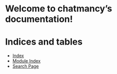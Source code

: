 <!-- chatmancy documentation master file, created by
sphinx-quickstart on Fri Jan 19 11:07:11 2024.
You can adapt this file completely to your liking, but it should at least
contain the root `toctree` directive. -->

# Welcome to chatmancy’s documentation!

# Indices and tables

* [Index](genindex.md)
* [Module Index](py-modindex.md)
* [Search Page](search.md)
